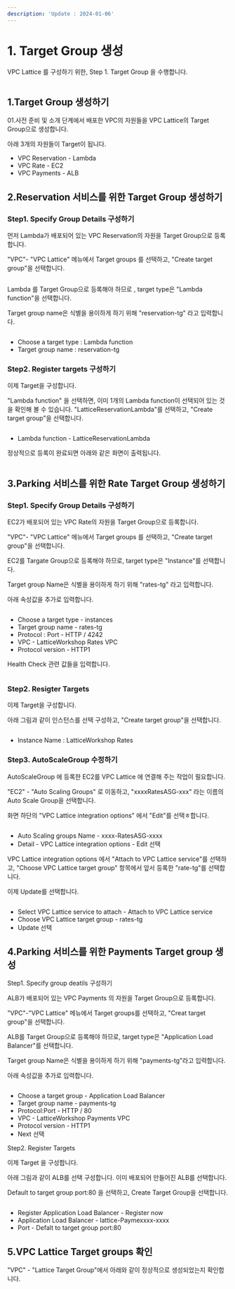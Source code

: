 ```yaml
---
description: 'Update : 2024-01-06'
---
```


# 1. Target Group 생성

VPC Lattice 를 구성하기 위한, Step 1. Target Group 을 수행합니다.

<figure><img src="../.gitbook/assets/image (20).png" alt=""><figcaption></figcaption></figure>

## 1.Target Group 생성하기

01.사전 준비 및 소개 단계에서 배포한 VPC의 자원들을 VPC Lattice의 Target Group으로 생성합니다.

아래 3개의 자원들이 Target이 됩니다.

* VPC Reservation - Lambda
* VPC Rate - EC2
* VPC Payments - ALB

## 2.Reservation 서비스를 위한 Target Group 생성하기

### Step1. Specify Group Details 구성하기

먼저 Lambda가 배포되어 있는 VPC Reservation의 자원을 Target Group으로 등록합니다.

"VPC"- "VPC Lattice" 메뉴에서 Target groups 를 선택하고, "Create target group"을 선택합니다.

<figure><img src="../.gitbook/assets/image (15).png" alt=""><figcaption></figcaption></figure>

Lambda 를 Target Group으로 등록해야 하므로 , target type은 "Lambda function"을 선택합니다.

Target group name은 식별을 용이하게 하기 위해 "reservation-tg" 라고 입력합니다.

<figure><img src="../.gitbook/assets/image (1) (1) (1) (1) (1) (1) (1) (1) (1) (1) (1).png" alt=""><figcaption></figcaption></figure>

* Choose a target type : Lambda function
* Target group name : reservation-tg

### Step2. Register targets 구성하기

이제 Target을 구성합니다.&#x20;

"Lambda function" 을 선택하면, 이미 1개의 Lambda function이 선택되어 있는 것을 확인해 볼 수 있습니다. "LatticeReservationLambda"를 선택하고, "Create target group"을 선택합니다.

<figure><img src="../.gitbook/assets/image (2) (1) (1) (1) (1) (1) (1) (1) (1).png" alt=""><figcaption></figcaption></figure>

* Lambda function - LatticeReservationLambda

정상적으로 등록이 완료되면 아래와 같은 화면이 출력됩니다.

<figure><img src="../.gitbook/assets/image (3) (1) (1) (1) (1) (1).png" alt=""><figcaption></figcaption></figure>

## 3.Parking 서비스를 위한 Rate Target Group 생성하기

### Step1. Specify Group Details 구성하기

EC2가 배포되어 있는 VPC Rate의 자원을 Target Group으로 등록합니다.

"VPC"- "VPC Lattice" 메뉴에서 Target groups 를 선택하고, "Create target group"을 선택합니다.

EC2를 Targate Group으로 등록해야 하므로, target type은 "Instance"를 선택합니다.

Target group Name은 식별을 용이하게 하기 위해 "rates-tg" 라고 입력합니다.

아래 속성값을 추가로 입력합니다.

<figure><img src="../.gitbook/assets/image (32).png" alt=""><figcaption></figcaption></figure>

* Choose a target type - instances
* Target group name - rates-tg
* Protocol : Port - HTTP / 4242
* VPC - LatticeWorkshop Rates VPC
* Protocol version - HTTP1

Health Check 관련 값들을 입력합니다.

<figure><img src="../.gitbook/assets/image (5) (1) (1) (1).png" alt=""><figcaption></figcaption></figure>

### Step2. Resigter Targets

이제 Target을 구성합니다.

아래 그림과 같이 인스턴스를 선택 구성하고, "Create target group"을 선택합니다.

<figure><img src="../.gitbook/assets/image (6) (1) (1) (1).png" alt=""><figcaption></figcaption></figure>

* Instance Name : LatticeWorkshop Rates



### Step3. AutoScaleGroup 수정하기

AutoScaleGroup 에 등록한 EC2를 VPC Lattice 에 연결해 주는 작업이 필요합니다.

"EC2" - "Auto Scaling Groups" 로 이동하고, "xxxxRatesASG-xxx" 라는 이름의 Auto Scale Group을 선택합니다.

화면 하단의 "VPC Lattice integration options" 에서 "Edit"를 선택ㅎ합니다.

<figure><img src="../.gitbook/assets/image (7) (1) (1).png" alt=""><figcaption></figcaption></figure>

* Auto Scaling groups Name - xxxx-RatesASG-xxxx
* Detail - VPC Lattice integration options - Edit 선택



VPC Lattice integration options 에서 "Attach to VPC Lattice service"를 선택하고, "Choose VPC Lattice target group" 항목에서 앞서 등록한 "rate-tg"를 선택합니다.

이제 Update를 선택합니다.

<figure><img src="../.gitbook/assets/image (8) (1) (1).png" alt=""><figcaption></figcaption></figure>

* Select VPC Lattice service to attach - Attach to VPC Lattice service
* Choose VPC Lattice target group - rates-tg
* Update 선택

## 4.Parking 서비스를 위한 Payments Target group 생성

Step1. Specify group deatils 구성하기

ALB가 배포되어 있는 VPC Payments 의 자원을 Target Group으로 등록합니다.

"VPC"-"VPC Lattice" 메뉴에서 Target groups를 선택하고, "Creat target group"을 선택합니다.

ALB를 Target Group으로 등록해야 하므로, target type은 "Application Load Balancer"를 선택합니다.

Target group Name은 식별을 용이하게 하기 위해 "payments-tg"라고 입력합니다.

아래 속성값을 추가로 입력합니다.

<figure><img src="../.gitbook/assets/image (9) (1) (1).png" alt=""><figcaption></figcaption></figure>

* Choose a target group - Application Load Balancer
* Target group name - payments-tg
* Protocol:Port - HTTP / 80
* VPC - LatticeWorkshop Payments VPC
* Protocol version - HTTP1
* Next 선택

Step2. Register Targets

이제 Target 을 구성합니다.

아래 그림과 같이 ALB를 선택 구성합니다. 이미 배포되어 만들어진 ALB를 선택합니다.

Default to target group port:80 을 선택하고, Create Target Group을 선택합니다.

<figure><img src="../.gitbook/assets/image (10) (1).png" alt=""><figcaption></figcaption></figure>

* Register Application Load Balancer - Register now
* Application Load Balancer  - lattice-Paymexxxx-xxxx
* Port - Defalt to target group port:80

## 5.VPC Lattice Target groups 확인

"VPC" - "Lattice Target Group"에서 아래와 같이 정상적으로 생성되었는지 확인합니다.

<figure><img src="../.gitbook/assets/image (41).png" alt=""><figcaption></figcaption></figure>
